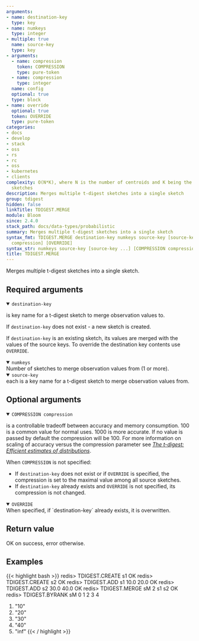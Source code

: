 ```yaml
---
arguments:
- name: destination-key
  type: key
- name: numkeys
  type: integer
- multiple: true
  name: source-key
  type: key
- arguments:
  - name: compression
    token: COMPRESSION
    type: pure-token
  - name: compression
    type: integer
  name: config
  optional: true
  type: block
- name: override
  optional: true
  token: OVERRIDE
  type: pure-token
categories:
- docs
- develop
- stack
- oss
- rs
- rc
- oss
- kubernetes
- clients
complexity: O(N*K), where N is the number of centroids and K being the number of input
  sketches
description: Merges multiple t-digest sketches into a single sketch
group: tdigest
hidden: false
linkTitle: TDIGEST.MERGE
module: Bloom
since: 2.4.0
stack_path: docs/data-types/probabilistic
summary: Merges multiple t-digest sketches into a single sketch
syntax_fmt: TDIGEST.MERGE destination-key numkeys source-key [source-key ...]  [COMPRESSION
  compression] [OVERRIDE]
syntax_str: numkeys source-key [source-key ...] [COMPRESSION compression] [OVERRIDE]
title: TDIGEST.MERGE
---
```

Merges multiple t-digest sketches into a single sketch.

## Required arguments
<details open><summary><code>destination-key</code></summary>

is key name for a t-digest sketch to merge observation values to.

If `destination-key` does not exist - a new sketch is created.

If `destination-key` is an existing sketch, its values are merged with the values of the source keys. To override the destination key contents use `OVERRIDE`.
</details>

<details open><summary><code>numkeys</code></summary>
Number of sketches to merge observation values from (1 or more).
</details>

<details open><summary><code>source-key</code></summary>
each is a key name for a t-digest sketch to merge observation values from.
</details>

## Optional arguments

<details open><summary><code>COMPRESSION compression</code></summary>
  
is a controllable tradeoff between accuracy and memory consumption. 100 is a common value for normal uses. 1000 is more accurate. If no value is passed by default the compression will be 100. For more information on scaling of accuracy versus the compression parameter see [_The t-digest: Efficient estimates of distributions_](https://www.sciencedirect.com/science/article/pii/S2665963820300403).
  
When `COMPRESSION` is not specified:
- If `destination-key` does not exist or if `OVERRIDE` is specified, the compression is set to the maximal value among all source sketches.
- If `destination-key` already exists and `OVERRIDE` is not specified, its compression is not changed.

</details>

<details open><summary><code>OVERRIDE</code></summary>
When specified, if `destination-key` already exists, it is overwritten.
</details>

## Return value

OK on success, error otherwise.

## Examples
{{< highlight bash >}}
redis> TDIGEST.CREATE s1
OK
redis> TDIGEST.CREATE s2
OK
redis> TDIGEST.ADD s1 10.0 20.0
OK
redis> TDIGEST.ADD s2 30.0 40.0
OK
redis> TDIGEST.MERGE sM 2 s1 s2
OK
redis> TDIGEST.BYRANK sM 0 1 2 3 4
1) "10"
2) "20"
3) "30"
4) "40"
5) "inf"
{{< / highlight >}}
